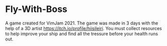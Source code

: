 # Fly-With-Boss
A game created for VimJam 2021.
The game was made in 3 days with the help of a 3D artist https://itch.io/profile/hiisileiri.
You must collect resources to help improve your ship and find all the tressure before your health runs out.
